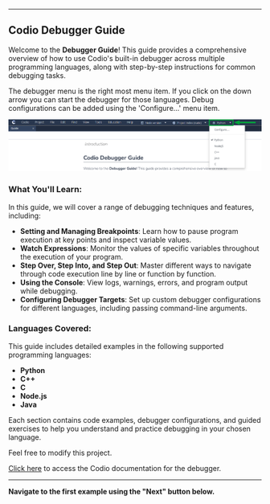 
---

## Codio Debugger Guide

Welcome to the **Debugger Guide**! This guide provides a comprehensive overview of how to use Codio's built-in debugger across multiple programming languages, along with step-by-step instructions for common debugging tasks.

The debugger menu is the right most menu item. If you click on the down arrow you can start the debugger for those languages. Debug configurations can be added using the 'Configure...' menu item.

![Codio interface showing the debugger dropdown with the following options: Configure, Python, NodeJS, C++, Java, and C.](.guides/img/debugger-menu.png)





### What You'll Learn:
In this guide, we will cover a range of debugging techniques and features, including:

- **Setting and Managing Breakpoints**: Learn how to pause program execution at key points and inspect variable values.
- **Watch Expressions**: Monitor the values of specific variables throughout the execution of your program.
- **Step Over, Step Into, and Step Out**: Master different ways to navigate through code execution line by line or function by function.
- **Using the Console**: View logs, warnings, errors, and program output while debugging.
- **Configuring Debugger Targets**: Set up custom debugger configurations for different languages, including passing command-line arguments.


### Languages Covered:
This guide includes detailed examples in the following supported programming languages:

- **Python**
- **C++**
- **C**
- **Node.js**
- **Java**


Each section contains code examples, debugger configurations, and guided exercises to help you understand and practice debugging in your chosen language.

Feel free to modify this project.


[Click here](https://docs.codio.com/common/develop/ide/debugger/debugger.html#id1) to access the Codio documentation for the debugger.



---

**Navigate to the first example using the "Next" button below.**